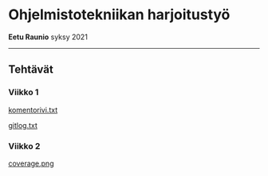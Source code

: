 # Ohjelmistotekniikan harjoitustyö
**Eetu Raunio** syksy 2021

---

## Tehtävät
### Viikko 1

[komentorivi.txt](https://github.com/ConcernedHobbit/ot-harjoitustyo/blob/main/laskarit/viikko1/komentorivi.txt)

[gitlog.txt](https://github.com/ConcernedHobbit/ot-harjoitustyo/blob/main/laskarit/viikko1/gitlog.txt)

### Viikko 2

[coverage.png](https://raw.githubusercontent.com/ConcernedHobbit/turukuun-pliis/main/laskarit/viikko2/coverage.png)

